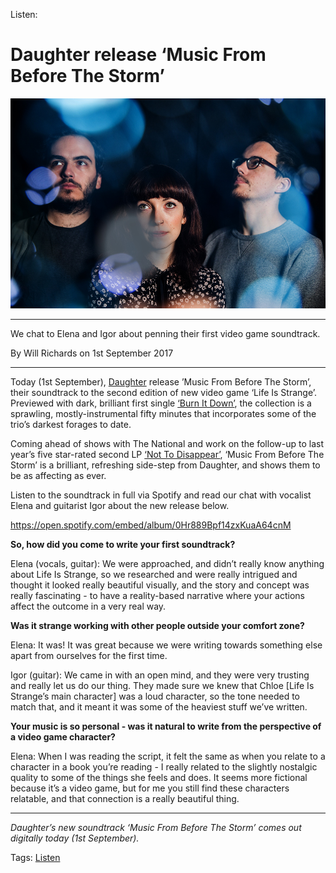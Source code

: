 Listen:

# Daughter release ‘Music From Before The Storm’

<img src="/Images/Emma Swann/Daughter-Feb-20151119-Emma-Swann-9721.jpg">

---
We chat to Elena and Igor about penning their first video game soundtrack.

By Will Richards on 1st September 2017

---

Today (1st September), [Daughter](https://twitter.com/ohdaughter) release ’Music From Before The Storm’, their soundtrack to the second edition of new video game ‘Life Is Strange’. Previewed with dark, brilliant first single [‘Burn It Down’](https://web.archive.org/web/20170901202343/http://diymag.com/2017/08/09/daughter-burn-it-down-track-review), the collection is a sprawling, mostly-instrumental fifty minutes that incorporates some of the trio’s darkest forages to date.

Coming ahead of shows with The National and work on the follow-up to last year’s five star-rated second LP [‘Not To Disappear’](https://web.archive.org/web/20170901202343/http://diymag.com/2016/01/15/daughter-not-to-disappear-album-review), ‘Music From Before The Storm’ is a brilliant, refreshing side-step from Daughter, and shows them to be as affecting as ever.

Listen to the soundtrack in full via Spotify and read our chat with vocalist Elena and guitarist Igor about the new release below.

https://open.spotify.com/embed/album/0Hr889Bpf14zxKuaA64cnM

**So, how did you come to write your first soundtrack?**

Elena (vocals, guitar): We were approached, and didn’t really know anything about Life Is Strange, so we researched and were really intrigued and thought it looked really beautiful visually, and the story and concept was really fascinating - to have a reality-based narrative where your actions affect the outcome in a very real way.

**Was it strange working with other people outside your comfort zone?**

Elena: It was! It was great because we were writing towards something else apart from ourselves for the first time.

Igor (guitar): We came in with an open mind, and they were very trusting and really let us do our thing. They made sure we knew that Chloe [Life Is Strange’s main character] was a loud character, so the tone needed to match that, and it meant it was some of the heaviest stuff we’ve written.

**Your music is so personal - was it natural to write from the perspective of a video game character?**

Elena: When I was reading the script, it felt the same as when you relate to a character in a book you’re reading - I really related to the slightly nostalgic quality to some of the things she feels and does. It seems more fictional because it’s a video game, but for me you still find these characters relatable, and that connection is a really beautiful thing.

---

*Daughter’s new soundtrack ‘Music From Before The Storm’ comes out digitally today (1st September).*

Tags: [Listen](https://diymag.com/Listen)

